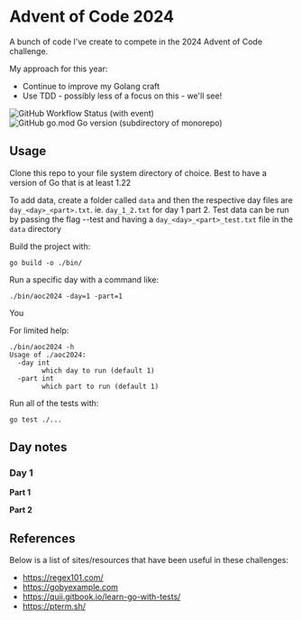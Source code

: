 # Advent of Code 2024

A bunch of code I've create to compete in the 2024 Advent of Code challenge.

My approach for this year:

* Continue to improve my Golang craft
* Use TDD - possibly less of a focus on this - we'll see!

![GitHub Workflow Status (with event)](https://img.shields.io/github/actions/workflow/status/hellboy1975/aoc2024/.github%2Fworkflows%2Fgo.yml)
![GitHub go.mod Go version (subdirectory of monorepo)](https://img.shields.io/github/go-mod/go-version/hellboy1975/aoc2024)


## Usage

Clone this repo to your file system directory of choice.  Best to have a version of Go that is at least 1.22

To add data, create a folder called `data` and then the respective day files are `day_<day>_<part>.txt`.  ie. `day_1_2.txt` for day 1 part 2.  Test data can be run by passing the flag --test and having a `day_<day>_<part>_test.txt` file in the `data` directory

Build the project with:

```
go build -o ./bin/
```

Run a specific day with a command like:

```
./bin/aoc2024 -day=1 -part=1
```

You

For limited help:

```
./bin/aoc2024 -h
Usage of ./aoc2024:
  -day int
        which day to run (default 1)
  -part int
        which part to run (default 1)
```

Run all of the tests with:

```
go test ./...
```

## Day notes

### Day 1

**Part 1**

**Part 2**

## References

Below is a list of sites/resources that have been useful in these challenges:

* https://regex101.com/
* https://gobyexample.com
* https://quii.gitbook.io/learn-go-with-tests/
* https://pterm.sh/
